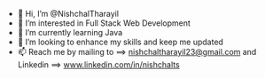 - 👋 Hi, I’m @NishchalTharayil
- 👀 I’m interested in Full Stack Web Development
- 🌱 I’m currently learning Java
- 💞️ I’m looking to enhance my skills and keep me updated 
- 📫 Reach me by mailing to ==> nishchaltharayil23@gmail.com and Linkedin ==> www.linkedin.com/in/nishchalts

<!---
NishchalTharayil/NishchalTharayil is a ✨ special ✨ repository because its `README.md` (this file) appears on your GitHub profile.
You can click the Preview link to take a look at your changes.
--->

